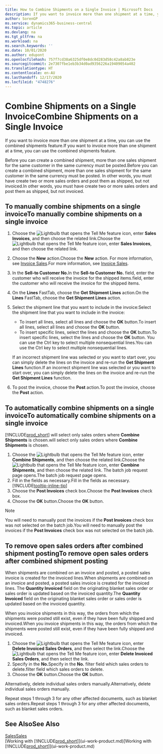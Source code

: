 ```yaml
---
title: How to Combine Shipments on a Single Invoice | Microsoft Docs
description: If you want to invoice more than one shipment at a time, you can use the combined shipments feature.
author: SorenGP
ms.service: dynamics365-business-central
ms.topic: article
ms.devlang: na
ms.tgt_pltfrm: na
ms.workload: na
ms.search.keywords: ''
ms.date: 10/01/2020
ms.author: edupont
ms.openlocfilehash: 757f7cd38a6325df0e8dc0d283d58c42a8ab823e
ms.sourcegitcommit: 2e7307fbe1eb3b34d0ad9356226a19409054a402
ms.translationtype: HT
ms.contentlocale: en-AU
ms.lasthandoff: 12/17/2020
ms.locfileid: "4748276"
---
```

# <a name="combine-shipments-on-a-single-invoice"></a><span data-ttu-id="c8510-103">Combine Shipments on a Single Invoice</span><span class="sxs-lookup"><span data-stu-id="c8510-103">Combine Shipments on a Single Invoice</span></span>
<span data-ttu-id="c8510-104">If you want to invoice more than one shipment at a time, you can use the combined shipments feature.</span><span class="sxs-lookup"><span data-stu-id="c8510-104">If you want to invoice more than one shipment at a time, you can use the combined shipments feature.</span></span>  

<span data-ttu-id="c8510-105">Before you can create a combined shipment, more than one sales shipment for the same customer in the same currency must be posted.</span><span class="sxs-lookup"><span data-stu-id="c8510-105">Before you can create a combined shipment, more than one sales shipment for the same customer in the same currency must be posted.</span></span> <span data-ttu-id="c8510-106">In other words, you must have create two or more sales orders and post them as shipped, but not invoiced.</span><span class="sxs-lookup"><span data-stu-id="c8510-106">In other words, you must have create two or more sales orders and post them as shipped, but not invoiced.</span></span> 

## <a name="to-manually-combine-shipments-on-a-single-invoice"></a><span data-ttu-id="c8510-107">To manually combine shipments on a single invoice</span><span class="sxs-lookup"><span data-stu-id="c8510-107">To manually combine shipments on a single invoice</span></span>  
1. <span data-ttu-id="c8510-108">Choose the ![Lightbulb that opens the Tell Me feature](media/ui-search/search_small.png "Tell me what you want to do") icon, enter **Sales Invoices**, and then choose the related link.</span><span class="sxs-lookup"><span data-stu-id="c8510-108">Choose the ![Lightbulb that opens the Tell Me feature](media/ui-search/search_small.png "Tell me what you want to do") icon, enter **Sales Invoices**, and then choose the related link.</span></span>  
2. <span data-ttu-id="c8510-109">Choose the **New** action.</span><span class="sxs-lookup"><span data-stu-id="c8510-109">Choose the **New** action.</span></span> <span data-ttu-id="c8510-110">For more information, see [Invoice Sales](sales-how-invoice-sales.md).</span><span class="sxs-lookup"><span data-stu-id="c8510-110">For more information, see [Invoice Sales](sales-how-invoice-sales.md).</span></span>
3. <span data-ttu-id="c8510-111">In the **Sell-to Customer No.**</span><span class="sxs-lookup"><span data-stu-id="c8510-111">In the **Sell-to Customer No.**</span></span> <span data-ttu-id="c8510-112">field, enter the customer who will receive the invoice for the shipped items.</span><span class="sxs-lookup"><span data-stu-id="c8510-112">field, enter the customer who will receive the invoice for the shipped items.</span></span>  
4. <span data-ttu-id="c8510-113">On the **Lines** FastTab, choose the **Get Shipment Lines** action.</span><span class="sxs-lookup"><span data-stu-id="c8510-113">On the **Lines** FastTab, choose the **Get Shipment Lines** action.</span></span>  
5. <span data-ttu-id="c8510-114">Select the shipment line that you want to include in the invoice:</span><span class="sxs-lookup"><span data-stu-id="c8510-114">Select the shipment line that you want to include in the invoice:</span></span>  

    - <span data-ttu-id="c8510-115">To insert all lines, select all lines and choose the **OK** button.</span><span class="sxs-lookup"><span data-stu-id="c8510-115">To insert all lines, select all lines and choose the **OK** button.</span></span>  
    - <span data-ttu-id="c8510-116">To insert specific lines, select the lines and choose the **OK** button.</span><span class="sxs-lookup"><span data-stu-id="c8510-116">To insert specific lines, select the lines and choose the **OK** button.</span></span> <span data-ttu-id="c8510-117">You can use the Ctrl key to select multiple nonsequential lines.</span><span class="sxs-lookup"><span data-stu-id="c8510-117">You can use the Ctrl key to select multiple nonsequential lines.</span></span>  

    <span data-ttu-id="c8510-118">If an incorrect shipment line was selected or you want to start over, you can simply delete the lines on the invoice and re-run the **Get Shipment Lines** function.</span><span class="sxs-lookup"><span data-stu-id="c8510-118">If an incorrect shipment line was selected or you want to start over, you can simply delete the lines on the invoice and re-run the **Get Shipment Lines** function.</span></span>  
7. <span data-ttu-id="c8510-119">To post the invoice, choose the **Post** action.</span><span class="sxs-lookup"><span data-stu-id="c8510-119">To post the invoice, choose the **Post** action.</span></span>  

## <a name="to-automatically-combine-shipments-on-a-single-invoice"></a><span data-ttu-id="c8510-120">To automatically combine shipments on a single invoice</span><span class="sxs-lookup"><span data-stu-id="c8510-120">To automatically combine shipments on a single invoice</span></span>  
[!INCLUDE[prod_short](includes/prod_short.md)] <span data-ttu-id="c8510-121">will select only sales orders where **Combine Shipments** is chosen.</span><span class="sxs-lookup"><span data-stu-id="c8510-121">will select only sales orders where **Combine Shipments** is chosen.</span></span> 

1. <span data-ttu-id="c8510-122">Choose the ![Lightbulb that opens the Tell Me feature](media/ui-search/search_small.png "Tell me what you want to do") icon, enter **Combine Shipments**, and then choose the related link.</span><span class="sxs-lookup"><span data-stu-id="c8510-122">Choose the ![Lightbulb that opens the Tell Me feature](media/ui-search/search_small.png "Tell me what you want to do") icon, enter **Combine Shipments**, and then choose the related link.</span></span> <span data-ttu-id="c8510-123">The batch job request page opens.</span><span class="sxs-lookup"><span data-stu-id="c8510-123">The batch job request page opens.</span></span>  
2. <span data-ttu-id="c8510-124">Fill in the fields as necessary.</span><span class="sxs-lookup"><span data-stu-id="c8510-124">Fill in the fields as necessary.</span></span> [!INCLUDE[tooltip-inline-tip](includes/tooltip-inline-tip_md.md)]
3. <span data-ttu-id="c8510-125">Choose the **Post Invoices** check box.</span><span class="sxs-lookup"><span data-stu-id="c8510-125">Choose the **Post Invoices** check box.</span></span>  
4. <span data-ttu-id="c8510-126">Choose the **OK** button.</span><span class="sxs-lookup"><span data-stu-id="c8510-126">Choose the **OK** button.</span></span>  

> [!NOTE]  
>  <span data-ttu-id="c8510-127">You will need to manually post the invoices if the **Post Invoices** check box was not selected on the batch job.</span><span class="sxs-lookup"><span data-stu-id="c8510-127">You will need to manually post the invoices if the **Post Invoices** check box was not selected on the batch job.</span></span>  

## <a name="to-remove-open-sales-orders-after-combined-shipment-posting"></a><span data-ttu-id="c8510-128">To remove open sales orders after combined shipment posting</span><span class="sxs-lookup"><span data-stu-id="c8510-128">To remove open sales orders after combined shipment posting</span></span> 
<span data-ttu-id="c8510-129">When shipments are combined on an invoice and posted, a posted sales invoice is created for the invoiced lines.</span><span class="sxs-lookup"><span data-stu-id="c8510-129">When shipments are combined on an invoice and posted, a posted sales invoice is created for the invoiced lines.</span></span> <span data-ttu-id="c8510-130">The **Quantity Invoiced** field on the originating blanket sales order or sales order is updated based on the invoiced quantity.</span><span class="sxs-lookup"><span data-stu-id="c8510-130">The **Quantity Invoiced** field on the originating blanket sales order or sales order is updated based on the invoiced quantity.</span></span>  

<span data-ttu-id="c8510-131">When you invoice shipments in this way, the orders from which the shipments were posted still exist, even if they have been fully shipped and invoiced.</span><span class="sxs-lookup"><span data-stu-id="c8510-131">When you invoice shipments in this way, the orders from which the shipments were posted still exist, even if they have been fully shipped and invoiced.</span></span>   

1. <span data-ttu-id="c8510-132">Choose the ![Lightbulb that opens the Tell Me feature](media/ui-search/search_small.png "Tell me what you want to do") icon, enter **Delete Invoiced Sales Orders**, and then select the link.</span><span class="sxs-lookup"><span data-stu-id="c8510-132">Choose the ![Lightbulb that opens the Tell Me feature](media/ui-search/search_small.png "Tell me what you want to do") icon, enter **Delete Invoiced Sales Orders**, and then select the link.</span></span>  
2. <span data-ttu-id="c8510-133">Specify in the **No.**</span><span class="sxs-lookup"><span data-stu-id="c8510-133">Specify in the **No.**</span></span> <span data-ttu-id="c8510-134">filter field which sales orders to delete.</span><span class="sxs-lookup"><span data-stu-id="c8510-134">filter field which sales orders to delete.</span></span>  
3. <span data-ttu-id="c8510-135">Choose the **OK** button.</span><span class="sxs-lookup"><span data-stu-id="c8510-135">Choose the **OK** button.</span></span>  

<span data-ttu-id="c8510-136">Alternatively, delete individual sales orders manually.</span><span class="sxs-lookup"><span data-stu-id="c8510-136">Alternatively, delete individual sales orders manually.</span></span>  

<span data-ttu-id="c8510-137">Repeat steps 1 through 3 for any other affected documents, such as blanket sales orders.</span><span class="sxs-lookup"><span data-stu-id="c8510-137">Repeat steps 1 through 3 for any other affected documents, such as blanket sales orders.</span></span>

## <a name="see-also"></a><span data-ttu-id="c8510-138">See Also</span><span class="sxs-lookup"><span data-stu-id="c8510-138">See Also</span></span>  
[<span data-ttu-id="c8510-139">Sales</span><span class="sxs-lookup"><span data-stu-id="c8510-139">Sales</span></span>](sales-manage-sales.md)  
<span data-ttu-id="c8510-140">[Working with [!INCLUDE[prod_short](includes/prod_short.md)]](ui-work-product.md)</span><span class="sxs-lookup"><span data-stu-id="c8510-140">[Working with [!INCLUDE[prod_short](includes/prod_short.md)]](ui-work-product.md)</span></span>
